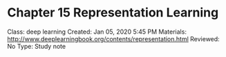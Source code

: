 # Chapter 15 Representation Learning

Class: deep learning
Created: Jan 05, 2020 5:45 PM
Materials: http://www.deeplearningbook.org/contents/representation.html
Reviewed: No
Type: Study note